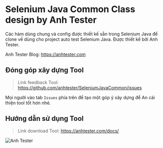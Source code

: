 # Selenium Java Common Class design by Anh Tester
Các hàm dùng chung và config được thiết kế sẵn trong Selenium Java để clone về dùng cho project auto test Selenium Java. Được thiết kế bởi Anh Tester.

Anh Tester Blog: https://anhtester.com

## Đóng góp xây dựng Tool

>  Link feedback Tool: https://github.com/anhtester/SeleniumJavaCommon/issues

Mọi người vào tab `Issues` phía trên để tạo một góp ý xây dựng để An cải thiện tool tốt hơn nhé.



## Hướng dẫn sử dụng Tool

>  Link download Tool: https://anhtester.com/docs/

![Anh Tester](https://anhtester.com/uploads/logo/anhtester_logo_512.png)